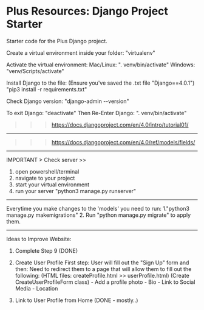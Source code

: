 # Plus Resources: Django Project Starter

Starter code for the Plus Django project.

Create a virtual environment inside your folder:
"virtualenv"

Activate the virtual environment:
Mac/Linux: ". venv/bin/activate"
Windows: "venv/Scripts/activate"

Install Django to the file:
(Ensure you've saved the .txt file "Django==4.0.1")
"pip3 install -r requirements.txt"

Check Django version:
"django-admin --version"

To exit Django:
"deactivate"
Then Re-Enter Django:
". venv/bin/activate"

> > > https://docs.djangoproject.com/en/4.0/intro/tutorial01/

---

> > > https://docs.djangoproject.com/en/4.0/ref/models/fields/

---

IMPORTANT > Check server >>

1. open powershell/terminal
2. navigate to your project
3. start your virtual environment
4. run your server "python3 manage.py runserver"

---

Everytime you make changes to the 'models' you need to run:
1."python3 manage.py makemigrations"
2. Run "python manage.py migrate" to apply them.


--------------
Ideas to Improve Website:
1. Complete Step 9 (DONE)

2. Create User Profile
First step: User will fill out the "Sign Up" form and then:
    Need to redirect them to a page that will allow them to fill out the following:
    (HTML files: createProfile.html >> userProfile.html)
    (Create CreateUserProfileForm class)
        - Add a profile photo
        - Bio
        - Link to Social Media
        - Location

3. Link to User Profile from Home (DONE - mostly..)
